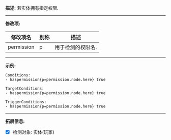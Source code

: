 **描述:** 若实体拥有指定权限.

---

**修改项:**

| 修改项名  | 别称           | 描述                      |
| --------- | -------------- | ------------------------- |
| permission | p     | 用于检测的权限名. |

---

**示例:**

```
Conditions:
- haspermission{p=permission.node.here} true

TargetConditions:
- haspermission{p=permission.node.here} true

TriggerConditions:
- haspermission{p=permission.node.here} true
```

---

**拓展信息:**

- [x] 检测对象: 实体(玩家)